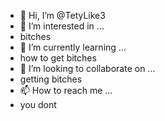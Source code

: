 - 👋 Hi, I’m @TetyLike3
- 👀 I’m interested in ...
-   bitches
- 🌱 I’m currently learning ...
-   how to get bitches
- 💞️ I’m looking to collaborate on ...
-   getting bitches
- 📫 How to reach me ...
-   you dont

<!---
TetyLike3/TetyLike3 is a ✨ special ✨ repository because its `README.md` (this file) appears on your GitHub profile.
You can click the Preview link to take a look at your changes.
--->
